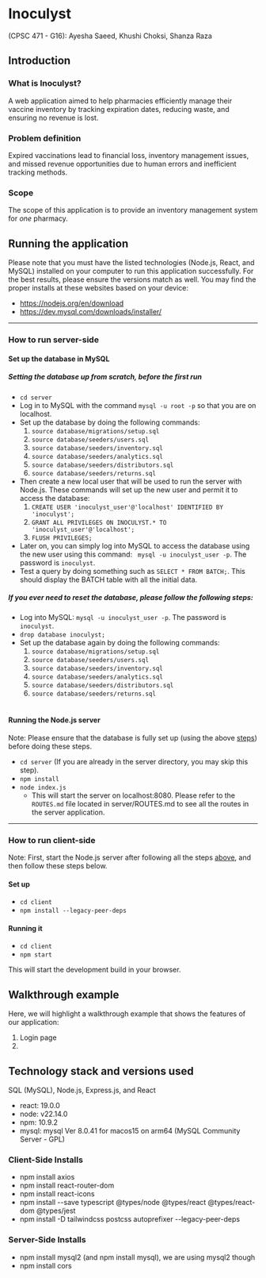 # Inoculyst 
(CPSC 471 - G16): Ayesha Saeed, Khushi Choksi, Shanza Raza

## Introduction
### What is Inoculyst? 
A web application aimed to help pharmacies efficiently manage their vaccine inventory by tracking expiration dates, reducing waste, and ensuring no revenue is lost.

### Problem definition
Expired vaccinations lead to financial loss, inventory management issues, and missed revenue opportunities due to human errors and inefficient tracking methods. 

### Scope
The scope of this application is to provide an inventory management system for _one_ pharmacy.

## Running the application
Please note that you must have the listed technologies (Node.js, React, and MySQL) installed on your computer to run this application successfully. For the best results, please ensure the versions match as well. You may find the proper installs at these websites based on your device:
- https://nodejs.org/en/download
- https://dev.mysql.com/downloads/installer/
  
---------------------
### How to run server-side
#### Set up the database in MySQL
##### Setting the database up from scratch, before the first run
- `cd server`
- Log in to MySQL with the command `mysql -u root -p` so that you are on localhost.
- Set up the database by doing the following commands:
  1. `source database/migrations/setup.sql`
  2. `source database/seeders/users.sql`
  3. `source database/seeders/inventory.sql`
  4. `source database/seeders/analytics.sql`
  5. `source database/seeders/distributors.sql`
  6. `source database/seeders/returns.sql`
- Then create a new local user that will be used to run the server with Node.js. These commands will set up the new user and permit it to access the database:
  1. `CREATE USER 'inoculyst_user'@'localhost' IDENTIFIED BY 'inoculyst';`
  2. `GRANT ALL PRIVILEGES ON INOCULYST.* TO 'inoculyst_user'@'localhost';`
  3. `FLUSH PRIVILEGES;`
- Later on, you can simply log into MySQL to access the database using the new user using this command: ` mysql -u inoculyst_user -p`. The password is `inoculyst`.
- Test a query by doing something such as `SELECT * FROM BATCH;`. This should display the BATCH table with all the initial data.

##### If you ever need to reset the database, please follow the following steps:
- Log into MySQL: `mysql -u inoculyst_user -p`. The password is `inoculyst`.
- `drop database inoculyst;`
- Set up the database again by doing the following commands:
  1. `source database/migrations/setup.sql`
  2. `source database/seeders/users.sql`
  3. `source database/seeders/inventory.sql`
  4. `source database/seeders/analytics.sql`
  5. `source database/seeders/distributors.sql`
  6. `source database/seeders/returns.sql`
<br/><br/>
#### Running the Node.js server
Note: Please ensure that the database is fully set up (using the above [steps](https://github.com/KhushiChoksi/Inoculyst/edit/main/README.md#set-up-the-database-in-mysql)) before doing these steps. 
- `cd server` (If you are already in the server directory, you may skip this step). 
- `npm install`
- `node index.js`
  - This will start the server on localhost:8080. Please refer to the `ROUTES.md` file located in server/ROUTES.md to see all the routes in the server application. 

---------------------
### How to run client-side
Note: First, start the Node.js server after following all the steps [above](https://github.com/KhushiChoksi/Inoculyst/edit/main/README.md#set-up-the-database-in-mysql), and then follow these steps below.
#### Set up
- `cd client`
- `npm install --legacy-peer-deps`

#### Running it
- `cd client`
- `npm start`

This will start the development build in your browser.

## Walkthrough example
Here, we will highlight a walkthrough example that shows the features of our application:
1. Login page
2. 

## Technology stack and versions used
SQL (MySQL), Node.js, Express.js, and React

- react: 19.0.0
- node: v22.14.0
- npm: 10.9.2
- mysql: mysql  Ver 8.0.41 for macos15 on arm64 (MySQL Community Server - GPL) 

### Client-Side Installs
- npm install axios
- npm install react-router-dom
- npm install react-icons
- npm install --save typescript @types/node @types/react @types/react-dom @types/jest
- npm install -D tailwindcss postcss autoprefixer --legacy-peer-deps 

### Server-Side Installs
- npm install mysql2 (and npm install mysql), we are using mysql2 though
- npm install cors

